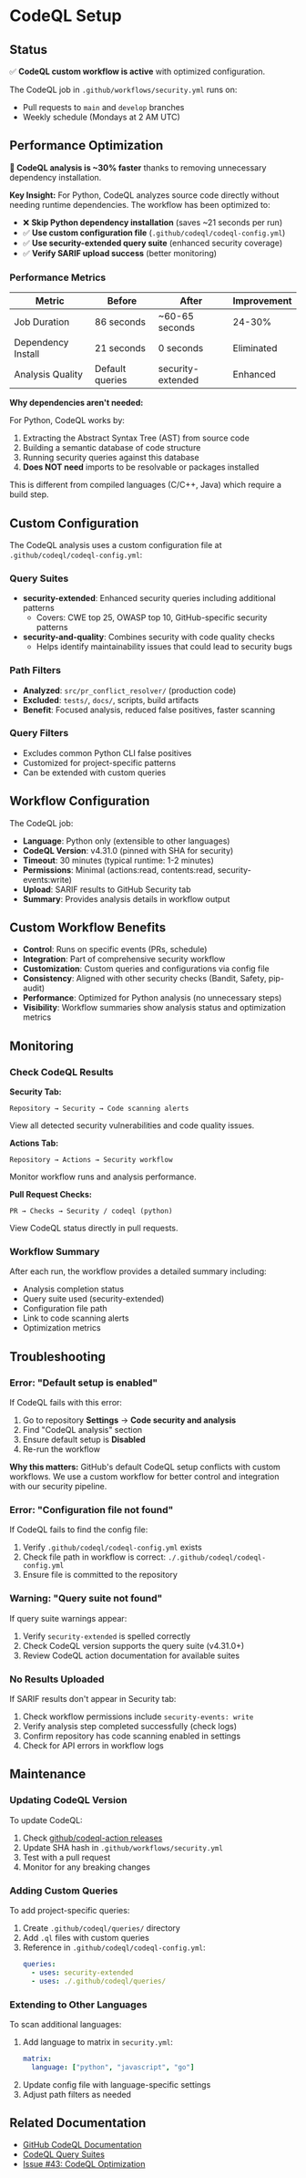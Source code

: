 # CodeQL Setup

## Status

✅ **CodeQL custom workflow is active** with optimized configuration.

The CodeQL job in `.github/workflows/security.yml` runs on:
- Pull requests to `main` and `develop` branches
- Weekly schedule (Mondays at 2 AM UTC)

## Performance Optimization

**🚀 CodeQL analysis is ~30% faster** thanks to removing unnecessary dependency installation.

**Key Insight:** For Python, CodeQL analyzes source code directly without needing runtime dependencies. The workflow has been optimized to:
- ❌ **Skip Python dependency installation** (saves ~21 seconds per run)
- ✅ **Use custom configuration file** (`.github/codeql/codeql-config.yml`)
- ✅ **Use security-extended query suite** (enhanced security coverage)
- ✅ **Verify SARIF upload success** (better monitoring)

### Performance Metrics

| Metric | Before | After | Improvement |
|--------|--------|-------|-------------|
| Job Duration | 86 seconds | ~60-65 seconds | 24-30% |
| Dependency Install | 21 seconds | 0 seconds | Eliminated |
| Analysis Quality | Default queries | security-extended | Enhanced |

**Why dependencies aren't needed:**

For Python, CodeQL works by:
1. Extracting the Abstract Syntax Tree (AST) from source code
2. Building a semantic database of code structure
3. Running security queries against this database
4. **Does NOT need** imports to be resolvable or packages installed

This is different from compiled languages (C/C++, Java) which require a build step.

## Custom Configuration

The CodeQL analysis uses a custom configuration file at `.github/codeql/codeql-config.yml`:

### Query Suites
- **security-extended**: Enhanced security queries including additional patterns
  - Covers: CWE top 25, OWASP top 10, GitHub-specific security patterns
- **security-and-quality**: Combines security with code quality checks
  - Helps identify maintainability issues that could lead to security bugs

### Path Filters
- **Analyzed**: `src/pr_conflict_resolver/` (production code)
- **Excluded**: `tests/`, `docs/`, scripts, build artifacts
- **Benefit**: Focused analysis, reduced false positives, faster scanning

### Query Filters
- Excludes common Python CLI false positives
- Customized for project-specific patterns
- Can be extended with custom queries

## Workflow Configuration

The CodeQL job:
- **Language**: Python only (extensible to other languages)
- **CodeQL Version**: v4.31.0 (pinned with SHA for security)
- **Timeout**: 30 minutes (typical runtime: 1-2 minutes)
- **Permissions**: Minimal (actions:read, contents:read, security-events:write)
- **Upload**: SARIF results to GitHub Security tab
- **Summary**: Provides analysis details in workflow output

## Custom Workflow Benefits

- **Control**: Runs on specific events (PRs, schedule)
- **Integration**: Part of comprehensive security workflow
- **Customization**: Custom queries and configurations via config file
- **Consistency**: Aligned with other security checks (Bandit, Safety, pip-audit)
- **Performance**: Optimized for Python analysis (no unnecessary steps)
- **Visibility**: Workflow summaries show analysis status and optimization metrics

## Monitoring

### Check CodeQL Results

**Security Tab:**
```
Repository → Security → Code scanning alerts
```
View all detected security vulnerabilities and code quality issues.

**Actions Tab:**
```
Repository → Actions → Security workflow
```
Monitor workflow runs and analysis performance.

**Pull Request Checks:**
```
PR → Checks → Security / codeql (python)
```
View CodeQL status directly in pull requests.

### Workflow Summary

After each run, the workflow provides a detailed summary including:
- Analysis completion status
- Query suite used (security-extended)
- Configuration file path
- Link to code scanning alerts
- Optimization metrics

## Troubleshooting

### Error: "Default setup is enabled"

If CodeQL fails with this error:
1. Go to repository **Settings** → **Code security and analysis**
2. Find "CodeQL analysis" section
3. Ensure default setup is **Disabled**
4. Re-run the workflow

**Why this matters:** GitHub's default CodeQL setup conflicts with custom workflows. We use a custom workflow for better control and integration with our security pipeline.

### Error: "Configuration file not found"

If CodeQL fails to find the config file:
1. Verify `.github/codeql/codeql-config.yml` exists
2. Check file path in workflow is correct: `./.github/codeql/codeql-config.yml`
3. Ensure file is committed to the repository

### Warning: "Query suite not found"

If query suite warnings appear:
1. Verify `security-extended` is spelled correctly
2. Check CodeQL version supports the query suite (v4.31.0+)
3. Review CodeQL action documentation for available suites

### No Results Uploaded

If SARIF results don't appear in Security tab:
1. Check workflow permissions include `security-events: write`
2. Verify analysis step completed successfully (check logs)
3. Confirm repository has code scanning enabled in settings
4. Check for API errors in workflow logs

## Maintenance

### Updating CodeQL Version

To update CodeQL:
1. Check [github/codeql-action releases](https://github.com/github/codeql-action/releases)
2. Update SHA hash in `.github/workflows/security.yml`
3. Test with a pull request
4. Monitor for any breaking changes

### Adding Custom Queries

To add project-specific queries:
1. Create `.github/codeql/queries/` directory
2. Add `.ql` files with custom queries
3. Reference in `.github/codeql/codeql-config.yml`:
   ```yaml
   queries:
     - uses: security-extended
     - uses: ./.github/codeql/queries/
   ```

### Extending to Other Languages

To scan additional languages:
1. Add language to matrix in `security.yml`:
   ```yaml
   matrix:
     language: ["python", "javascript", "go"]
   ```
2. Update config file with language-specific settings
3. Adjust path filters as needed

## Related Documentation

- [GitHub CodeQL Documentation](https://docs.github.com/en/code-security/code-scanning/automatically-scanning-your-code-for-vulnerabilities-and-errors/about-code-scanning-with-codeql)
- [CodeQL Query Suites](https://docs.github.com/en/code-security/code-scanning/automatically-scanning-your-code-for-vulnerabilities-and-errors/built-in-codeql-query-suites)
- [Issue #43: CodeQL Optimization](https://github.com/VirtualAgentics/coderabbit-conflict-resolver/issues/43)
